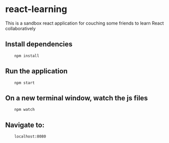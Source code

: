 # react-learning

This is a sandbox react application for couching some friends to learn React collaboratively

## Install dependencies
```
    npm install
```

## Run the application
```
    npm start
```

## On a new terminal window, watch the js files
```
    npm watch
```

## Navigate to:
```
    localhost:8080
```